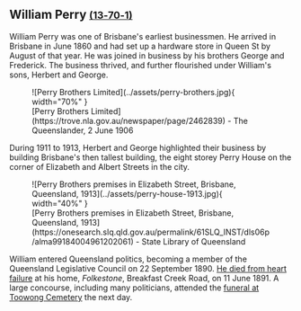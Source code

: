 ## William Perry <small>[(13‑70‑1)](https://brisbane.discovereverafter.com/profile/32023147 "Go to Memorial Information" )</small>

William Perry was one of Brisbane's earliest businessmen. He arrived in Brisbane in June 1860 and had set up a hardware store in Queen St by August of that year. He was joined in business by his brothers George and Frederick. The business thrived, and further flourished under William's sons, Herbert and George. 

<figure markdown>
  ![Perry Brothers Limited](../assets/perry-brothers.jpg){ width="70%" }
  <figcaption markdown>[Perry Brothers Limited](https://trove.nla.gov.au/newspaper/page/2462839) -  The Queenslander, 2 June 1906</figcaption>
</figure>

During 1911 to 1913, Herbert and George highlighted their business by building Brisbane's then tallest building, the eight storey Perry House on the corner of Elizabeth and Albert Streets in the city.

<figure markdown>
  ![Perry Brothers premises in Elizabeth Street, Brisbane, Queensland, 1913](../assets/perry-house-1913.jpg){ width="40%" }
  <figcaption markdown>[Perry Brothers premises in Elizabeth Street, Brisbane, Queensland, 1913](https://onesearch.slq.qld.gov.au/permalink/61SLQ_INST/dls06p/alma99184004961202061) - State Library of Queensland</figcaption>
</figure>

William entered Queensland politics, becoming a member of the Queensland Legislative Council on 22 September 1890. [He died from heart failure](https://trove.nla.gov.au/newspaper/article/146871483) at his home, *Folkestone*, Breakfast Creek Road, on 11 June 1891. A large concourse, including many politicians, attended the [funeral at Toowong Cemetery](https://trove.nla.gov.au/newspaper/article/172683331) the next day.
